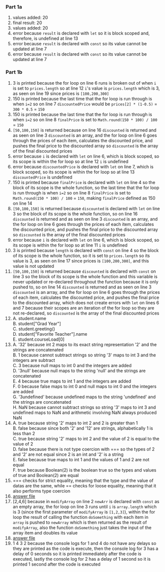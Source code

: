 ### Part 1a
1. values added: 20
2. final result: 20
3. values added: 20
4. error because `result` is declared with `let` so it is block scoped and, therefore, is undefined at line 13
5. error because `result` is declared with `const` so its value cannot be updated at line 7
6. error because `result` is declared with `const` so its value cannot be updated at line 7

### Part 1b
1. 3 is printed because the for loop on line 6 runs is broken out of when `i` is set to `prices.length` so at line 12 `i`'s value is `prices.length` which is 3, as seen on line 19 since prices is `[100,200,300]`
2. 150 is printed because the last time that the for loop is run through is when `i=2` so on line 7 `discountedPrice` would be `prices[2] * (1-0.5)` = `300 * 0.5` = `150`
3. 150 is printed because the last time that the for loop is run through is when `i=2` so on line 8 `finalPrice` is set to `Math.round(150 * 100) / 100` = `150`
4. `[50,100,150]` is returned because on line 16 `discounted` is returned and as seen on line 3 `discounted` is an array, and the for loop on line 6 goes through the prices of each item, calculates the discounted price, and pushes the final price to the discounted array so `discounted` is the array of the final discounted prices  
5. error because `i` is declared with `let` on line 6, which is block scoped, so its scope is within the for loop so at line 12 `i` is undefined
6. error because `discountedPrice` is declared with `let` on line 7, which is block scoped, so its scope is within the for loop so at line 13 `discountedPrice` is undefined 
7. 150 is printed because `finalPrice` is declared with `let` on line 4 so the block of its scope is the whole function, so the last time that the for loop is run through is when `i=2` so on line 8 `finalPrice` is set to `Math.round(150 * 100) / 100` = `150`, making `finalPrice` defined as 150 on line 14
8. `[50,100,150]` is returned because `discounted` is declared with `let` on line 3 so the block of its scope is the whole function, so on line 16 `discounted` is returned and as seen on line 3 `discounted` is an array, and the for loop on line 6 goes through the prices of each item, calculates the discounted price, and pushes the final price to the discounted array so `discounted` is the array of the final discounted prices
9. error because `i` is declared with `let` on line 6, which is block scoped, so its scope is within the for loop so at line 11 `i` is undefined 
10. 3 is printed because `length` is declared with `const` on line 4 so the block of its scope is the whole function, so it is set to `prices.length` so its value is 3, as seen on line 17 since prices is `[100,200,300]`, and this value is not updated 
11. `[50,100,150]` is returned because `discounted` is declared with `const` on line 3 so the block of its scope is the whole function and this variable is never updated or re-declared throughout the function because it is only pushed to, so on line 14 `discounted` is returned and as seen on line 3 `discounted` is an array, and the for loop on line 6 goes through the prices of each item, calculates the discounted price, and pushes the final price to the discounted array, which does not create errors with `let` on lines 6 and 7 because their scopes are an iteration of the for loop so they are not re-declared, so `discounted` is the array of the final discounted prices 
12. A. student.name  
    B. student["Grad Year"]  
    C. student.greeting()  
    D. student["Favorite Teacher"].name  
    E. student.courseLoad[0]  
13. A. '32' because int 2 maps to its exact string representation '2' and the strings are concatenated  
    B. 1 because cannot subtract strings so string '3' maps to int 3 and the integers are subtract  
    C. 3 because null maps to int 0 and the integers are added  
    D. '3null' because null maps to the string 'null' and the strings are concatenated  
    E. 4 because true maps to int 1 and the integers are added  
    F. 0 because false maps to int 0 and null maps to int 0 and the integers are added  
    G. '3undefined' because undefined maps to the string 'undefined' and the strings are concatenated  
    H. NaN because cannot subtract strings so string '3' maps to int 3 and undefined maps to NaN and arithmetic involving NaN always produced NaN  
14. A. true because string '2' maps to int 2 and 2 is greater than 1   
    B. false because since both '2' and '12' are strings, alphabetically 1 is less than 2  
    C. true because string '2' maps to int 2 and the value of 2 is equal to the value of 2  
    D. false because there is not type coercion with === so the types of 2 and '2' are not equal since 2 is an int and '2' is a string  
    E. false because true maps to int 1 and the values of 1 and 2 are not equal  
    F. true because Boolean(2) is the boolean true so the types and values of true and Boolean(2) are equal  
15. === checks for strict equality, meaning that the type and the value of datas are the same, while == checks for loose equality, meaning that it also performs type coercion
16. [answer file](part1b-question16.js)
17. [2,4,6] because in `modifyArray` on line 2 `newArr` is declared with `const` as an empty array, the for loop on line 3 runs until `i` is `array.length` which is 3 (since the first parameter of `modifyArray` is `[1,2,3]`), within the for loop the result of calling the function `doSomething` with each item in `array` is pushed to `newArray` which is then returned as the result of `modifyArray`, also the function `doSomething` just takes the input of the array item and doubles its value
18. [answer file](part1b-question18.js)
19. 1 4 3 2 because the console logs for 1 and 4 do not have any delays so they are printed as the code is execute, then the console log for 3 has a delay of 0 seconds so it is printed immediately after the code is executed, lastly the console log for 2 has a delay of 1 second so it is printed 1 second after the code is executed